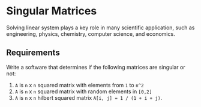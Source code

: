 # Singular Matrices

Solving linear system plays a key role in many scientific application, such as engineering, physics, chemistry, computer science, and economics. 

## Requirements

Write a software that determines if the following matrices are singular or not:

1. `A` is `n` x `n` squared matrix with elements from `1` to `n^2`
2. `A` is `n` x `n` squared matrix with random elements in `[0,2]`
3. `A` is `n` x `n` hilbert squared matrix
   `A[i, j] = 1 / (1 + i + j)`.
